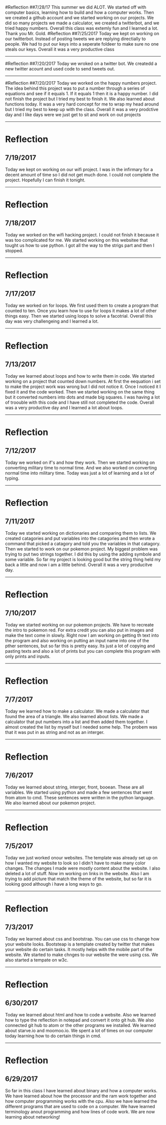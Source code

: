  #Reflection
 ##7/28/17
 This summer we did ALOT. We started off with computer basics, learning how to build and how a computer works. Then we created a github account and we started working on our projects. We did so many projects we made a calculator, we created a twitterbot, and we tried happy numbers. Overall this class was extemly fun and I learned a lot. Thank you Mr. Gold.
 #Reflection
 ##7/25/2017
Today we kept on working on our twitterbot. Instead of posting tweets we are replying directially to people. We had to put our keys into a seperate foldeer to make sure no one steals our keys. Overall it was a very productive class

---

 #Reflection
 ##7/20/2017
Today we wroked on a twitter bot. We createdd a new twitter acount and used code to send tweets out.

---

 #Reflection
 ##7/20/2017
Today we worked on the happy numbers project. The idea behind this project was to put a number through a series of equations and see if it equals 1. If it equals 1 then it is a happy number. I did not finish the project but I tried my best to finish it. We also learned about functions today. It was a very hard concept for me to wrap my head around but I tried my best to keep up with the class. Overall it was a very prodctive day and I like days were we just get to sit and work on out projects 
 
---

 # Reflection
 ## 7/19/2017
Today we kept on working on our wifi project. I was in the infirmary for a decent amount of time so I did not get much done. I could not complete the project. Hopefully I can finish it tonight.
 
---

 # Reflection
 ## 7/18/2017
Today we worked on the wifi hacking project. I could not finish it because it was too complicated for me. We started working on this websitee that tought us how to use python. I got all the way to the strigs part and then I stopped.

---

 # Reflection
 ## 7/17/2017
Today we worked on for loops. We first used them to create a program that counted to ten. Once you learn how to use for loops it makes a lot of other things easy. Then we started using loops to solve a facotrial. Overall this day was very challengeing and I learned a lot.

---

 # Reflection
 ## 7/13/2017
Today we learned about loops and how to write them in code. We started working on a project that counted down numbers. At first the eequation i set to make the project work was wrong but I did not notice it. Once I noticed it I fixed it and the code worked. Then we started working on the same thing but it converted numbers into dots and made big squares. I was having a lot of troouble with this code and I have still not completed the code. Overall was a very productive day and I learned a lot about loops.

---

 # Reflection
 ## 7/12/2017
Today we worked on if's and how they work. Then we started working on converting military time to normal time. And we also worked on converting normal time into military time. Today was just a lot of learning and a lot of typing.

---

 # Reflection
 ## 7/11/2017
Today we started working on dictionaries and comparing them to lists. We created catagories and put variables into the catagories and then wrote a command that picked a catagory and told you the variables in that catagory. Then we started to work on our pokemon project. My biggest problem was trying to put two strings together. I did this by using the adding symbole and some variable. So far my project is looking good but the string thing held my back a little and now i am a little behind. Overall it was a very producitve day.

---

 # Reflection
 ## 7/10/2017
Today we started working on our pokemon projects. We have to recreate the intro to pokemon red. For extra credit you can also put in images and make the text come in slowly. Right now I am working on getting th text into the program and also working on putting an input name into one of the pther sentences, but so far this is pretty easy. Its just a lot of copying and pasting texts and also a lot of prints but  you can complete this program with only prints and inputs.

---

 # Reflection
 ## 7/7/2017
Today we learned how to make a calculator. We made a calculator that found the area of a triangle. We also learned about lists. We made a calculator that put numbers into a list and then added them together. I almost created the list by myself but I needed some help. The probem was that it was put in as string and not as an interger.

---

 # Reflection
 ## 7/6/2017
Today we learned about string, interger, front, booean. These are all variables. We started using python and made a few sentences that went from atom to cmd. These sentences were written in the python language. We also learned about our pokemon project.

---

 # Reflection
 ## 7/5/2017
Today we just worked onour websites. The template was already set up on how I wanted my website to look so I didn't have to make many color changes. The changes I made were mostly content about the website. I also deleted a lot of stuff. Now im working on links in the website. Also I am trying to add picture that match the theme of the website, but so far it is looking good although i have a long ways to go.

---

 # Reflection
 ## 7/3/2017

Today we learned about css and bootstrap. You can use css to change how your website looks. Bootsteap is a template created by twitter that makes your website do certain tasks. It mostly helps with the mobile part of the website. We started to make chnges to our website the were using css. We also started a tempate on w3c.

---

 # Reflection
 ## 6/30/2017
Today we learned about html and how to code a website. Also we learned how to type the reflection in notepad and convert it onto git hub. We also connected git hub to atom or the other programs we installed. We learned about starve.io and moomoo.io. We spent a lot of times on our computer today learning how to do certain things in cmd.

---

 # Reflection
 ## 6/29/2017
So far in this class I have learned about binary and how a computer works. We have learned about how the processor and the ram work together and how computer programming works with the cpu. Also we have learned the different programs that are used to code on a computer. We have learned terminology anout programming and how lines of code work. We are now learning about networking!
